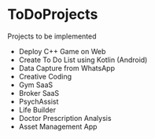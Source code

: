# ToDoProjects
Projects to be implemented
- Deploy C++ Game on Web
- Create To Do List using Kotlin (Android)
- Data Capture from WhatsApp
- Creative Coding
- Gym SaaS
- Broker SaaS
- PsychAssist
- Life Builder
- Doctor Prescription Analysis
- Asset Management App
